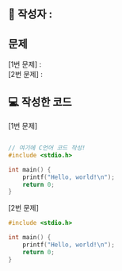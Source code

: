 ## 📌 작성자 : 

## 문제
[1번 문제] :  
[2번 문제] :  

## 💻 작성한 코드
[1번 문제]
```c

// 여기에 C언어 코드 작성!
#include <stdio.h>

int main() {
    printf("Hello, world!\n");
    return 0;
}
```
[2번 문제]
```c
#include <stdio.h>

int main() {
    printf("Hello, world!\n");
    return 0;
}

